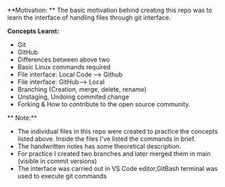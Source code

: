 **Motivation: ** The basic motivation behind creating this repo was to learn the interface of handling files through git interface.

**Concepts Learnt:**
- Git
- GitHub
- Differences between above two
- Basic Linux commands required
- File interface: Local Code --> Github
- File interface: GitHub--> Local
- Branching (Creation, merge, delete, rename)
- Unstaging, Undoing commited change
- Forking & How to contribute to the open source community.

**  Note:**
- The individual files in this repo were created to practice the concepts listed above. Inside the files I've listed the commands in brief.
- The handwritten notes has some theoretical description.
- For practice I created two branches and later merged them in main (visible in commit versions)
- The interface was carried out in VS Code editor,GitBash terminal was used to execute git commands
